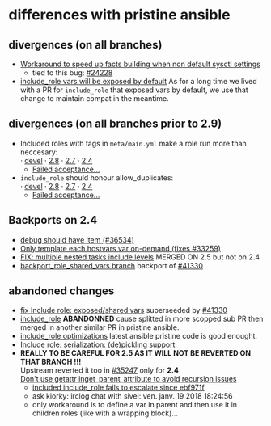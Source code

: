 # differences with pristine ansible


## divergences (on all branches)
- [Workaround to speed up facts building when non default sysctl settings](https://github.com/ansible/ansible/commit/7966ac9b93d3ac70f08cd47e662dc7eb6ece9869)
    - tied to this bug: [#24228](https://github.com/ansible/ansible/issues/24228)
- [include_role vars will be exposed by default](https://github.com/ansible/ansible/commit/2877273d689cf57a0ee9c0cfb0134a1c51e1aa27)
    As for a long time we lived with a PR for  ``include_role`` that exposed vars by default, we use that change to maintain compat in the meantime.

## divergences (on all branches prior to 2.9)
- Included roles with tags in `meta/main.yml` make a role run more than neccesary:<br/>
    · [devel](https://github.com/corpusops/ansible/tree/include_role_cache_tags_devel)
    · [2.8](https://github.com/corpusops/ansible/tree/include_role_cache_tags_bug_28)
    · [2.7](https://github.com/corpusops/ansible/tree/include_role_cache_tags_bug_27)
    · [2.4](https://github.com/corpusops/ansible/tree/include_role_cache_tags_bug)
    - [Failed acceptance...](https://github.com/ansible/ansible/pull/35164)
- `include_role` should honour allow_duplicates:<br/>
    · [devel](https://github.com/corpusops/ansible/tree/include_role_honour_allow_duplicates_devel)
    · [2.8](https://github.com/corpusops/ansible/tree/include_role_honour_allow_duplicates_2.8)
    · [2.7](https://github.com/corpusops/ansible/tree/include_role_honour_allow_duplicates_2.7)
    · [2.4](https://github.com/corpusops/ansible/tree/include_role_honour_allow_duplicates)
    - [Failed acceptance...](https://github.com/ansible/ansible/pull/35164)

## Backports on 2.4
- [debug should have item (#36534)](https://github.com/ansible/ansible/commit/2f13ddbd694e8c6ae2f5d1737796c7a75109eda5#diff-ab09fa2a9291a017c38c5db420d7ee0f)
- [Only template each hostvars var on-demand (fixes #33259)](https://github.com/ansible/ansible/commit/dae737c8b714f2c6d28663ef0afeab10e6d3a667)
- [FIX: multiple nested tasks include levels](https://github.com/ansible/ansible/pull/35107) MERGED ON 2.5 but not on 2.4
- [backport_role_shared_vars branch](https://github.com/corpusops/ansible/tree/backport_role_shared_vars)  backport of [#41330](https://github.com/ansible/ansible/pull/41330)

## abandoned changes
- [fix Include role: exposed/shared vars](https://github.com/ansible/ansible/pull/35131)
  superseeded by [#41330](https://github.com/ansible/ansible/pull/41330)
- [include_role](https://github.com/ansible/ansible/pull/32565)
  **ABANDONNED** cause splitted in more scopped sub PR then merged in another similar PR in pristine ansible.
- [include_role optimizations](https://github.com/ansible/ansible/commit/bf9fb2bc503da692be788eabdd0c7746ae7318d1)
  latest ansible pristine code is good enought.
- [Include role: serialization: (de)pickling support](https://github.com/ansible/ansible/pull/35134)
- **REALLY TO BE CAREFUL FOR 2.5 AS IT WILL NOT BE REVERTED ON THAT BRANCH !!!**<br/>
  Upstream reverted it too in [#35247](https://github.com/ansible/ansible/pull/35247) only for **2.4**<br/>
  [Don't use getattr inget_parent_attribute to avoid recursion issues](https://github.com/ansible/ansible/commit/0b7d78d67f962a2605c84a39fb3c8ef449701264)
    - [included include_role fails to escalate since ebf971f](https://github.com/ansible/ansible/issues/35065)
    - ask kiorky: irclog chat with sivel:  ven. janv. 19 2018 18:24:56
    - only workaround is to define a var in parent and then use it in children roles (like with a wrapping block)...

